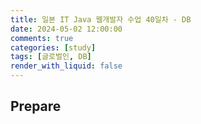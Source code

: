 ```yaml
---
title: 일본 IT Java 웹개발자 수업 40일차 - DB
date: 2024-05-02 12:00:00
comments: true
categories: [study]
tags: [글로벌인, DB]
render_with_liquid: false
---
```


## Prepare